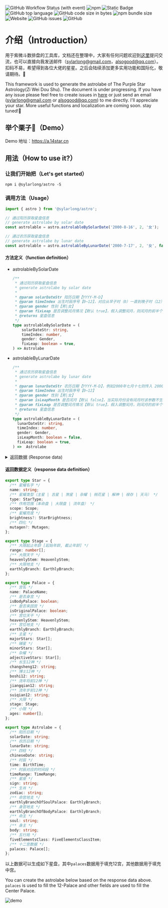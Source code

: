 ![GitHub Workflow Status (with event)](https://img.shields.io/github/actions/workflow/status/SylarLong/astro/Codecov.yaml)
 ![npm](https://img.shields.io/npm/v/%40sylarlong%2Fastro)
 ![Static Badge](https://img.shields.io/badge/astro-%E7%B4%AB%E5%BE%AE%E6%96%97%E6%95%B0-purple) ![GitHub top language](https://img.shields.io/github/languages/top/SylarLong/astro) ![GitHub code size in bytes](https://img.shields.io/github/languages/code-size/SylarLong/astro)
 ![npm bundle size](https://img.shields.io/bundlephobia/min/%40sylarlong%2Fastro) ![Website](https://img.shields.io/website?up_message=https://a.14star.cn&up_color=purple&url=https%3A%2F%2Fa.14star.cn&label=demo) ![GitHub issues](https://img.shields.io/github/issues/SylarLong/astro) ![GitHub](https://img.shields.io/github/license/sylarlong/astro)


# 介绍（Introduction）

用于紫微斗数排盘的工具库，文档还在整理中，大家有任何问题欢迎到[这里](https://github.com/SylarLong/astro/issues)提问交流，也可以直接向我发送邮件（sylarlong@gmail.com，alsogood@qq.com）。扣码不易，希望得到各位大佬的星星。之后会陆续添加更多实用功能和国际化，敬请期待。🍻

This framework is used to generate the astrolabe of The Purple Star Astrology(Zi Wei Dou Shu). The document is under progressing. If you have any issue please feel free to create issues in [here](https://github.com/SylarLong/astro/issues) or just send an email (sylarlong@gmail.com or alsogood@qq.com) to me directly. I'll appreciate your star. More useful functions and localization are coming soon. stay tuned!🍻

## 举个栗子🌰（Demo）

Demo 地址：https://a.14star.cn

## 用法（How to use it?）

### 让我们开始把（Let's get started）

```
npm i @sylarlong/astro -S
```

### 调用方法（Usage）

```ts
import { astro } from '@sylarlong/astro';

// 通过阳历获取星盘信息
// generate astrolabe by solar date
const astrolable = astro.astrolableBySolarDate('2000-8-16', 2, '女');

// 通过农历获取星盘信息
// generate astrolabe by lunar date
const astrolable = astro.astrolableByLunarDate('2000-7-17', 2, '女', false, true);
```

#### 方法定义（function definition）

- astrolableBySolarDate

  ```ts
  /**
   * 通过阳历获取星盘信息
   * generate astrolabe by solar date
   *
   * @param solarDateStr 阳历日期【YYYY-M-D】
   * @param timeIndex 出生时辰序号【0~12】，对应从早子时（0）一直到晚子时（12）的序号
   * @param gender 性别【男|女】
   * @param fixLeap 是否调整闰月情况【默认 true】，假入调整闰月，则闰月的前半个月算上个月，后半个月算下个月
   * @returns 星盘信息
   */
  type astrolableBySolarDate = (
      solarDateStr: string,
      timeIndex: number,
      gender: Gender,
      fixLeap: boolean = true,
  ) => Astrolabe
  ```

- astrolableByLunarDate

  ```ts
  /**
   * 通过农历获取星盘信息
   * generate astrolabe by lunar date
   *
   * @param lunarDateStr 农历日期【YYYY-M-D】，例如2000年七月十七则传入 2000-7-17
   * @param timeIndex 出生时辰序号【0~12】
   * @param gender 性别【男|女】
   * @param isLeapMonth 是否闰月【默认 false】，当实际月份没有闰月时该参数不生效
   * @param fixLeap 是否调整闰月情况【默认 true】，假入调整闰月，则闰月的前半个月算上个月，后半个月算下个月
   * @returns 星盘信息
   */
  type astrolableByLunarDate = (
    lunarDateStr: string,
    timeIndex: number,
    gender: Gender,
    isLeapMonth: boolean = false,
    fixLeap: boolean = true,
  ) =>  Astrolabe
  ```

 <details><summary>返回数据 (Response data)</summary>
  <p>
    {
      // 阳历日期
      solarDate: '2000-8-16',
       // 农历日期
      lunarDate: '二〇〇〇年七月十七',
      // 四柱
      chineseDate: '庚辰 甲申 丙午 庚寅',
      // 时辰
      time: '寅时',
      // 时辰对应的时间段
      timeRange: '03:00~05:00',
      // 星座
      sign: '狮子座',
      // 生肖
      zodiac: '龙',
      // 命宫地支
      earthlyBranchOfSoulPalace: '午',
      // 身宫地支
      earthlyBranchOfBodyPalace: '戌',
      // 命主
      soul: '破军',
      // 身主
      body: '文昌',
      // 五行局
      fiveElementsClass: '木三局',
      // 十二宫数据，从寅宫开始
      palaces: [
        {
          // 宫名
          name: '财帛',
          // 是否身宫
          isBodyPalace: false,
          // 是否来因宫
          isOriginalPalace: false,
          // 宫位天干
          heavenlyStem: '戊',
          // 宫位地支
          earthlyBranch: '寅',
          // 主星（含天马禄存）
          majorStars: [
            { name: '武曲', type: 'major', scope: 'origin', brightness: '得' },
            { name: '天相', type: 'major', scope: 'origin', brightness: '庙' },
            { name: '天马', type: 'tianma', scope: 'origin', brightness: '' },
          ],
          // 辅星（含六吉六煞）
          minorStars: [],
          // 杂耀
          adjectiveStars: [
            { name: '月解', type: 'helper', scope: 'origin' },
            { name: '三台', type: 'adjective', scope: 'origin' },
            { name: '天寿', type: 'adjective', scope: 'origin' },
            { name: '天巫', type: 'adjective', scope: 'origin' },
            { name: '天厨', type: 'adjective', scope: 'origin' },
            { name: '阴煞', type: 'adjective', scope: 'origin' },
            { name: '天哭', type: 'adjective', scope: 'origin' },
          ],
          // 长生12神
          changsheng12: '绝',
          // 博士12神
          boshi12: '蜚廉',
          // 流年将前12神
          jiangqian12: '岁驿',
          // 流年岁前12神
          suiqian12: '吊客',
          // 大限
          stage: { range: [44, 53], heavenlyStem: '戊' },
          // 小限
          ages: [9, 21, 33, 45, 57, 69, 81],
        },
        {
          name: '子女',
          isBodyPalace: false,
          isOriginalPalace: false,
          heavenlyStem: '己',
          earthlyBranch: '卯',
          majorStars: [
            { name: '太阳', type: 'major', scope: 'origin', brightness: '庙' },
            { name: '天梁', type: 'major', scope: 'origin', brightness: '庙' },
          ],
          minorStars: [],
          adjectiveStars: [{ name: '天刑', type: 'adjective', scope: 'origin' }],
          changsheng12: '墓',
          boshi12: '奏书',
          jiangqian12: '息神',
          suiqian12: '病符',
          stage: { range: [34, 43], heavenlyStem: '己' },
          ages: [8, 20, 32, 44, 56, 68, 80],
        },
        {
          name: '夫妻',
          isBodyPalace: false,
          isOriginalPalace: true,
          heavenlyStem: '庚',
          earthlyBranch: '辰',
          majorStars: [{ name: '七杀', type: 'major', scope: 'origin', brightness: '庙' }],
          minorStars: [
            { name: '右弼', type: 'soft', scope: 'origin', brightness: '' },
            { name: '火星', type: 'tough', scope: 'origin', brightness: '陷' },
          ],
          adjectiveStars: [
            { name: '封诰', type: 'adjective', scope: 'origin' },
            { name: '华盖', type: 'adjective', scope: 'origin' },
          ],
          changsheng12: '死',
          boshi12: '将军',
          jiangqian12: '华盖',
          suiqian12: '岁建',
          stage: { range: [24, 33], heavenlyStem: '庚' },
          ages: [7, 19, 31, 43, 55, 67, 79],
        },
        {
          name: '兄弟',
          isBodyPalace: false,
          isOriginalPalace: false,
          heavenlyStem: '辛',
          earthlyBranch: '巳',
          majorStars: [{ name: '天机', type: 'major', scope: 'origin', brightness: '平' }],
          minorStars: [],
          adjectiveStars: [
            { name: '天喜', type: 'flower', scope: 'origin' },
            { name: '天空', type: 'adjective', scope: 'origin' },
            { name: '孤辰', type: 'adjective', scope: 'origin' },
          ],
          changsheng12: '病',
          boshi12: '小耗',
          jiangqian12: '劫煞',
          suiqian12: '晦气',
          stage: { range: [14, 23], heavenlyStem: '辛' },
          ages: [6, 18, 30, 42, 54, 66, 78],
        },
        {
          name: '命宫',
          isBodyPalace: false,
          isOriginalPalace: false,
          heavenlyStem: '壬',
          earthlyBranch: '午',
          majorStars: [{ name: '紫微', type: 'major', scope: 'origin', brightness: '庙' }],
          minorStars: [{ name: '文曲', type: 'soft', scope: 'origin', brightness: '陷' }],
          adjectiveStars: [
            { name: '年解', type: 'helper', scope: 'origin' },
            { name: '凤阁', type: 'adjective', scope: 'origin' },
            { name: '天福', type: 'adjective', scope: 'origin' },
            { name: '截路', type: 'adjective', scope: 'origin' },
            { name: '蜚廉', type: 'adjective', scope: 'origin' },
          ],
          changsheng12: '衰',
          boshi12: '青龙',
          jiangqian12: '灾煞',
          suiqian12: '丧门',
          stage: { range: [4, 13], heavenlyStem: '壬' },
          ages: [5, 17, 29, 41, 53, 65, 77],
        },
        {
          name: '父母',
          isBodyPalace: false,
          isOriginalPalace: false,
          heavenlyStem: '癸',
          earthlyBranch: '未',
          majorStars: [],
          minorStars: [
            { name: '天钺', type: 'soft', scope: 'origin', brightness: '' },
            { name: '陀罗', type: 'tough', scope: 'origin', brightness: '庙' },
          ],
          adjectiveStars: [
            { name: '天姚', type: 'flower', scope: 'origin' },
            { name: '空亡', type: 'adjective', scope: 'origin' },
          ],
          changsheng12: '帝旺',
          boshi12: '力士',
          jiangqian12: '天煞',
          suiqian12: '贯索',
          stage: { range: [114, 123], heavenlyStem: '癸' },
          ages: [4, 16, 28, 40, 52, 64, 76],
        },
        {
          name: '福德',
          isBodyPalace: false,
          isOriginalPalace: false,
          heavenlyStem: '甲',
          earthlyBranch: '申',
          majorStars: [
            { name: '破军', type: 'major', scope: 'origin', brightness: '得' },
            { name: '禄存', type: 'lucun', scope: 'origin', brightness: '' },
          ],
          minorStars: [{ name: '文昌', type: 'soft', scope: 'origin', brightness: '得' }],
          adjectiveStars: [
            { name: '龙池', type: 'adjective', scope: 'origin' },
            { name: '台辅', type: 'adjective', scope: 'origin' },
            { name: '旬空', type: 'adjective', scope: 'origin' },
          ],
          changsheng12: '临官',
          boshi12: '博士',
          jiangqian12: '指背',
          suiqian12: '官符',
          stage: { range: [104, 113], heavenlyStem: '甲' },
          ages: [3, 15, 27, 39, 51, 63, 75],
        },
        {
          name: '田宅',
          isBodyPalace: false,
          isOriginalPalace: false,
          heavenlyStem: '乙',
          earthlyBranch: '酉',
          majorStars: [],
          minorStars: [
            { name: '地空', type: 'tough', scope: 'origin', brightness: '' },
            { name: '擎羊', type: 'tough', scope: 'origin', brightness: '陷' },
          ],
          adjectiveStars: [
            { name: '咸池', type: 'flower', scope: 'origin' },
            { name: '天贵', type: 'adjective', scope: 'origin' },
            { name: '月德', type: 'adjective', scope: 'origin' },
          ],
          changsheng12: '冠带',
          boshi12: '官府',
          jiangqian12: '咸池',
          suiqian12: '小耗',
          stage: { range: [94, 103], heavenlyStem: '乙' },
          ages: [2, 14, 26, 38, 50, 62, 74],
        },
        {
          name: '官禄',
          isBodyPalace: true,
          isOriginalPalace: false,
          heavenlyStem: '丙',
          earthlyBranch: '戌',
          majorStars: [
            { name: '廉贞', type: 'major', scope: 'origin', brightness: '利' },
            { name: '天府', type: 'major', scope: 'origin', brightness: '庙' },
          ],
          minorStars: [{ name: '左辅', type: 'soft', scope: 'origin', brightness: '' }],
          adjectiveStars: [
            { name: '天才', type: 'adjective', scope: 'origin' },
            { name: '天虚', type: 'adjective', scope: 'origin' },
          ],
          changsheng12: '沐浴',
          boshi12: '伏兵',
          jiangqian12: '月煞',
          suiqian12: '大耗',
          stage: { range: [84, 93], heavenlyStem: '丙' },
          ages: [1, 13, 25, 37, 49, 61, 73],
        },
        {
          name: '仆役',
          isBodyPalace: false,
          isOriginalPalace: false,
          heavenlyStem: '丁',
          earthlyBranch: '亥',
          majorStars: [{ name: '太阴', type: 'major', scope: 'origin', brightness: '庙' }],
          minorStars: [],
          adjectiveStars: [
            { name: '红鸾', type: 'flower', scope: 'origin' },
            { name: '恩光', type: 'adjective', scope: 'origin' },
            { name: '天官', type: 'adjective', scope: 'origin' },
            { name: '天月', type: 'adjective', scope: 'origin' },
            { name: '天伤', type: 'adjective', scope: 'origin' },
          ],
          changsheng12: '长生',
          boshi12: '大耗',
          jiangqian12: '亡神',
          suiqian12: '龙德',
          stage: { range: [74, 83], heavenlyStem: '丁' },
          ages: [12, 24, 36, 48, 60, 72, 84],
        },
        {
          name: '迁移',
          isBodyPalace: false,
          isOriginalPalace: false,
          heavenlyStem: '戊',
          earthlyBranch: '子',
          majorStars: [{ name: '贪狼', type: 'major', scope: 'origin', brightness: '旺' }],
          minorStars: [{ name: '铃星', type: 'tough', scope: 'origin', brightness: '陷' }],
          adjectiveStars: [{ name: ' 八座', type: 'adjective', scope: 'origin' }],
          changsheng12: '养',
          boshi12: '病符',
          jiangqian12: '将星',
          suiqian12: '白虎',
          stage: { range: [64, 73], heavenlyStem: '戊' },
          ages: [11, 23, 35, 47, 59, 71, 83],
        },
        {
          name: '疾厄',
          isBodyPalace: false,
          isOriginalPalace: false,
          heavenlyStem: '己',
          earthlyBranch: '丑',
          majorStars: [
            { name: '天同', type: 'major', scope: 'origin', brightness: '不' },
            { name: '巨门', type: 'major', scope: 'origin', brightness: '不' },
          ],
          minorStars: [
            { name: '天魁', type: 'soft', scope: 'origin', brightness: '' },
            { name: '地劫', type: 'tough', scope: 'origin', brightness: '' },
          ],
          adjectiveStars: [
            { name: '天德', type: 'adjective', scope: 'origin' },
            { name: '寡宿', type: 'adjective', scope: 'origin' },
            { name: '破碎', type: 'adjective', scope: 'origin' },
            { name: '天使', type: 'adjective', scope: 'origin' },
          ],
          changsheng12: '胎',
          boshi12: '喜神',
          jiangqian12: '攀鞍',
          suiqian12: '天德',
          stage: { range: [54, 63], heavenlyStem: '己' },
          ages: [10, 22, 34, 46, 58, 70, 82],
        },
      ],
    }
    </p>
</details> 

#### 返回数据定义（response data definition）

```ts
export type Star = {
  /** 星耀名字 */
  name: string;
  /** 星耀类型（主星 | 吉星 | 煞星 | 杂耀 | 桃花星 | 解神 | 禄存 | 天马） */
  type: StarType;
  /** 作用范围（本命盘 | 大限盘 | 流年盘） */
  scope: Scope;
  /** 星耀亮度 */
  brightness?: StarBrightness;
  /** 四化 */
  mutagen?: Mutagen;
};

export type Stage = {
  /** 大限起止年龄 [起始年龄, 截止年龄] */
  range: number[];
  /** 大限天干 */
  heavenlyStem: HeavenlyStem;
  /** 大限地支 */
  earthlyBranch: EarthlyBranch;
};

export type Palace = {
  /** 宫名 */
  name: PalaceName;
  /** 是否身宫 */
  isBodyPalace: boolean;
  /** 是否来因宫 */
  isOriginalPalace: boolean;
  /** 宫位天干 */
  heavenlyStem: HeavenlyStem;
  /** 宫位地支 */
  earthlyBranch: EarthlyBranch;
  /** 主星 */
  majorStars: Star[];
  /** 辅星 */
  minorStars: Star[];
  /** 杂耀 */
  adjectiveStars: Star[];
  /** 长生12神 */
  changsheng12: string;
  /** 博士12神 */
  boshi12: string;
  /** 流年将前12神 */
  jiangqian12: string;
  /** 流年岁前12神 */
  suiqian12: string;
  /** 大限 */
  stage: Stage;
  /** 小限 */
  ages: number[];
};

export type Astrolabe = {
  /** 阳历日期 */
  solarDate: string;
  /** 农历日期 */
  lunarDate: string;
  /** 四柱 */
  chineseDate: string;
  /** 时辰 */
  time: BirthTime;
  /** 时辰对应的时间段 */
  timeRange: TimeRange;
  /** 星座 */
  sign: string;
  /** 生肖 */
  zodiac: string;
  /** 命宫地支 */
  earthlyBranchOfSoulPalace: EarthlyBranch;
  /** 身宫地支 */
  earthlyBranchOfBodyPalace: EarthlyBranch;
  /** 命主 */
  soul: string;
  /** 身主 */
  body: string;
  /** 五行局 */
  fiveElementsClass: FiveElementsClassItem;
  /** 十二宫数据 */
  palaces: Palace[];
};
```

以上数据可以生成如下星盘，其中`palaces`数据用于填充12宫，其他数据用于填充中宫。

You can create the astrolabe below based on the response data above. `palaces` is used to fill the 12-Palace and other fields are used to fill the Center Palace.

![demo](https://github.com/SylarLong/astro/assets/6510425/d2108ed7-6794-418a-b0e5-872c71ba6e1d)
